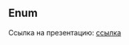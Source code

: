 
## Enum

Ссылка на презентацию: [ссылка](https://github.com/ait-tr/cohort22/blob/main/basic_programming/lesson_02/enum.pdf)  


 



